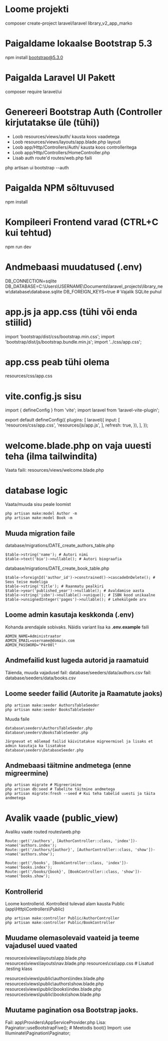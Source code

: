 # Loome projekti
composer create-project laravel/laravel library_v2_app_marko

# Paigaldame lokaalse Bootstrap 5.3
npm install bootstrap@5.3.0

# Paigalda Laravel UI Pakett
composer require laravel/ui

# Genereeri Bootstrap Auth (Controller kirjutatakse üle (tühi))
+ Loob resources/views/auth/ kausta koos vaadetega
+ Loob resources/views/layouts/app.blade.php layouti
+ Loob app/Http/Controllers/Auth/ kausta koos controlleritega
+ Loob app/Http/Controllers/HomeController.php
+ Lisab auth route'd routes/web.php faili

php artisan ui bootstrap --auth

# Paigalda NPM sõltuvused
npm install

# Kompileeri Frontend varad (CTRL+C kui tehtud)
npm run dev

# Andmebaasi muudatused (.env)
DB_CONNECTION=sqlite
DB_DATABASE=C:\Users\USERNAME\Documents\laravel_projects\library_new\database\database.sqlite
DB_FOREIGN_KEYS=true # Vajalik SQLite puhul

# app.js ja app.css (tühi või enda stiilid)
import 'bootstrap/dist/css/bootstrap.min.css';
import 'bootstrap/dist/js/bootstrap.bundle.min.js';
import '../css/app.css';

# app.css peab tühi olema
resources/css/app.css

# vite.config.js sisu
import { defineConfig } from 'vite';
import laravel from 'laravel-vite-plugin';

export default defineConfig({
    plugins: [
        laravel({
            input: [
                'resources/css/app.css',
                'resources/js/app.js',
            ],
            refresh: true,
        }),
    ],
});

# welcome.blade.php on vaja uuesti teha (ilma tailwindita)

Vaata faili: resources/views/welcome.blade.php

# database logic
Vaata/muuda sisu peale loomist 
```
php artisan make:model Author -m
php artisan make:model Book -m
```

## Muuda migration faile

database/migrations/DATE_create_authors_table.php
```
$table->string('name'); # Autori nimi
$table->text('bio')->nullable(); # Autori biograafia
```

database/migrations/DATE_create_book_table.php
```
$table->foreignId('author_id')->constrained()->cascadeOnDelete(); # Seos teise mudeliga
$table->string('title'); # Raanmatu pealkiri
$table->year('published_year')->nullable(); # Avaldamise aasta
$table->string('isbn')->nullable()->unique(); # ISBN kood unikaalne
$table->unsignedInteger('pages')->nullable(); # Lehekülgede arv
```

## Loome admin kasutaja keskkonda (.env)
Kohanda arendajale sobivaks. Näidis variant lisa ka **.env.example** faili
```
ADMIN_NAME=Administraator
ADMIN_EMAIL=username@domain.com
ADMIN_PASSWORD="P4r00l"
```

## Andmefailid kust lugeda autorid ja raamatuid

Täienda, muuda vajadusel
fail: database/seeders/data/authors.csv
fail: database/seeders/data/books.csv

## Loome seeder failid (Autorite ja Raamatute jaoks)
```
php artisan make:seeder AuthorsTableSeeder
php artisan make:seeder BooksTableSeeder
```

Muuda faile

```
database\seeders\AuthorsTableSeeder.php
database\seeders\BooksTableSeeder.php

Järgnevat et mõlemad failid käivitatakse migreermisel ja lisaks et admin kasutaja ka lisatakse
database\seeders\DatabaseSeeder.php
```

## Andmebaasi täitmine andmetega (enne migreermine)
```
php artisan migrate # Migreerimine
php artisan db:seed # Tabelite täitmine andmetega
php artisan migrate:fresh --seed # Kui teha tabelid uuesti ja täita andmetega
```

# Avalik vaade (public_view)

Avaliku vaate routed routes\web.php
```
Route::get('/authors', [AuthorController::class, 'index'])->name('authors.index');
Route::get('/authors/{author}', [AuthorController::class, 'show'])->name('authors.show');

Route::get('/books', [BookController::class, 'index'])->name('books.index');
Route::get('/books/{book}', [BookController::class, 'show'])->name('books.show');
```

## Kontrollerid

Loome kontrollerid. Kontrolleid tulevad alam kausta Public (app\Http\Controllers\Public)
```
php artisan make:controller Public/AuthorController
php artisan make:controller Public/BookController
```

## Muudame olemasolevaid vaateid ja teeme vajadusel uued vaated
resources\views\layouts\app.blade.php
resources\views\layouts\nav.blade.php
resources\css\app.css # Lisatud .testing klass

resources\views\public\authors\index.blade.php
resources\views\public\authors\show.blade.php
resources\views\public\books\index.blade.php
resources\views\public\books\show.blade.php

## Muutame pagination osa Bootstrap jaoks.

  Fail: app\Providers\AppServiceProvider.php
  Lisa: Paginator::useBootstrapFive(); # Meetodis boot()
Import: use Illuminate\Pagination\Paginator;

